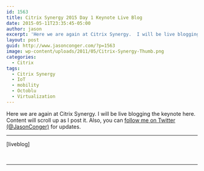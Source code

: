 ```yaml
---
id: 1563
title: Citrix Synergy 2015 Day 1 Keynote Live Blog
date: 2015-05-11T23:35:45-05:00
author: jason
excerpt: 'Here we are again at Citrix Synergy.  I will be live blogging the keynote here.  Content will scroll up as I post it.  Also, you can follow me on Twitter (@JasonConger) for updates.'
layout: post
guid: http://www.jasonconger.com/?p=1563
image: wp-content/uploads/2011/05/Citrix-Synergy-Thumb.png
categories:
  - Citrix
tags:
  - Citrix Synergy
  - IoT
  - mobility
  - Octoblu
  - Virtualization
---
```

Here we are again at Citrix Synergy. I will be live blogging the keynote here. Content will scroll up as I post it. Also, you can <a href="http://twitter.com/JasonConger" target="_blank" rel="noopener">follow me on Twitter (@JasonConger)</a> for updates.<!--more-->

<hr />

[liveblog]

&nbsp;

<hr />